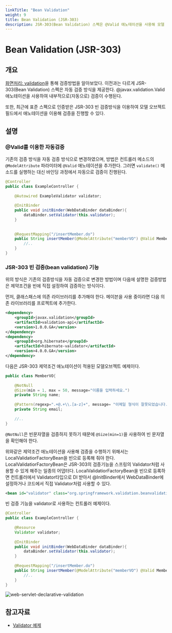 ```yaml
---
linkTitle: "Bean Validation"
weight: 9
title: Bean Validation (JSR-303)
description: JSR-303(Bean Validation) 스펙은 @Valid 애노테이션을 사용해 모델 객체 필드의 자동 검증을 지원한다. 이를 통해 표준화된 방식으로 애노테이션을 활용한 필드 검증이 가능하다.
---
```

# Bean Validation (JSR-303)

## 개요

[화면처리: validation](web-servlet-validation.md)을 통해 검증방법을 알아보았다. 이전과는 다르게 JSR-303(Bean Validation) 스펙은 자동 검증 방식을 제공한다. @javax.validation.Valid애노테이션을 사용하여 내부적으로(자동으로) 검증이 수행된다.

또한, 최근에 표준 스펙으로 인증받은 JSR-303 빈 검증방식을 이용하여 모델 오브젝트 필드에서 애노테이션을 이용해 검증을 진행할 수 있다.

## 설명

### @Valid를 이용한 자동검증

기존의 검증 방식을 자동 검증 방식으로 변경하였으며, 방법은 컨트롤러 메소드의 `@ModelAttribute` 파라미터에 `@Valid` 애노테이션을 추가한다. 그러면 `validate()` 메소드를 실행하는 대신 바인딩 과정에서 자동으로 검증이 진행된다.

```java
@Controller
public class ExampleController {
 
	@Autowired ExampleValidator validator;
 
	@InitBinder
	public void initBinder(WebDataBinder dataBinder){
		dataBinder.setValidator(this.validator);
	}
 
 
	@RequestMapping("/insertMember.do")
	public String insertMember(@ModelAttribute("memberVO") @Valid MemberVO memberVO, BindingResult bindingResult, ..) {
		//..
	}
}
```

### JSR-303 빈 검증(bean validation) 기능

위의 방식은 기존의 검증방식을 자동 검증으로 변경한 방법이며 다음에 설명한 검증방법은 제약조건을 빈에 직접 설정하여 검증하는 방식이다.

먼저, 클래스패스에 의존 라이브러리를 추가해야 한다. 메이븐을 사용 중이라면 다음 의존 라이브러리를 프로젝트에 추가한다.

```xml
<dependency>
	<groupId>javax.validation</groupId>
	<artifactId>validation-api</artifactId>
	<version>1.0.0.GA</version>
</dependency>
<dependency>
	<groupId>org.hibernate</groupId>
	<artifactId>hibernate-validator</artifactId>
	<version>4.0.0.GA</version>
</dependency>
```

다음은 JSR-303 제약조건 애노테이션이 적용된 모델오브젝트 예제이다.

```java
public class MemberVO{
 
	@NotNull
	@Size(min = 1, max = 50, message="이름을 입력하세요.")
	private String name;
 
	@Pattern(regexp=".+@.+\\.[a-z]+", message= "이메일 형식이 잘못되었습니다.")
	private String email;
 
	//..
}
```

`@NotNull`은 빈문자열을 검증하지 못하기 때문에 `@Size(min=1)`을 사용하여 빈 문자열을 확인해야 한다.

위와같은 제약조건 애노테이션을 사용해 검증을 수행하기 위해서는 LocalValidatiorFactoryBean을 빈으로 등록해 줘야 한다. LocalValidatiorFactoryBean은 JSR-303의 검증기능을 스프링의 Validator처럼 사용할 수 있게 해주는 일종의 어댑터다. LocalValidatiorFactoryBean을 빈으로 등록하면 컨트롤러에서 Validator타입으로 DI 받아서 @InitBinder에서 WebDataBinder에 설정하거나 코드에서 직접 Validator처럼 사용할 수 있다.

```xml
<bean id="validator" class="org.springframework.validation.beanvalidation.LocalValidatorFactoryBean" />
```

빈 검증 기능을 validator로 사용하는 컨트롤러 예제이다.

```java
@Controller
public class ExampleController {
 
	@Resource
	Validator validator;
 
	@InitBinder
	public void initBinder(WebDataBinder dataBinder){
		dataBinder.setValidator(this.validator);
	}
 
	@RequestMapping("/insertMember.do")
	public String insertMember(@ModelAttribute("memberVO") @Valid MemberVO memberVO, BindingResult bindingResult, ..) {
		//..
	}
}
```

![web-servlet-declarative-validation](../images/web-servlet-declarative-validation.png)

## 참고자료

- [Validator 예제](https://www.egovframe.go.kr/wiki/doku.php?id=egovframework:rte3.10:rex:validation_%EC%98%88%EC%A0%9C)
